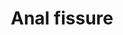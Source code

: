 ---
area: Clinical Skills
category: 3.13 Digestive Health
title: Anal fissure
description: Adrian talks to Dr Birrell
audio: /assets/audio/Doctor - Adrian - Anal Fissure - MQ.mp3
article: 
www: 
keywords: Anal, fissure
youtube:
patient-script: /assets/publication/Adrian - Patient.pdf
doctors-note: /assets/publication/Adrian - Doctor.pdf
findings: /assets/publication/Adrian - examination findings.pdf
lejog: /assets/publication/LEJOG.pdf
doctors-word: /assets/publication/Adrian - mapping the doctor's words.pdf
transcription: /assets/publication/Adrian - transcription.pdf
---